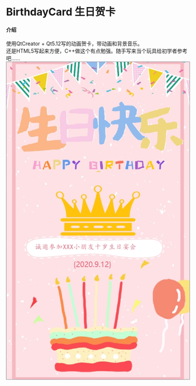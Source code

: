 # BirthdayCard 生日贺卡

#### 介绍
使用QtCreator + Qt5.12写的动画贺卡，带动画和背景音乐。  
还是HTML5写起来方便，C++做这个有点勉强。随手写来当个玩具给初学者参考吧……  
![birthdaycard](./images/birthdaycard.png "birthdaycard.png")
